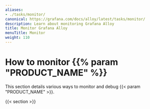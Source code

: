 ```yaml
---
aliases:
- ./tasks/monitor/
canonical: https://grafana.com/docs/alloy/latest/tasks/monitor/
description: Learn about monitoring Grafana Alloy
title: Monitor Grafana Alloy
menuTitle: Monitor
weight: 110
---
```


# How to monitor {{% param "PRODUCT_NAME" %}}

This section details various ways to monitor and debug {{< param "PRODUCT_NAME" >}}.

{{< section >}}
